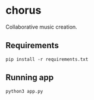 # chorus
Collaborative music creation.

## Requirements
`pip install -r requirements.txt`

## Running app
`python3 app.py`
